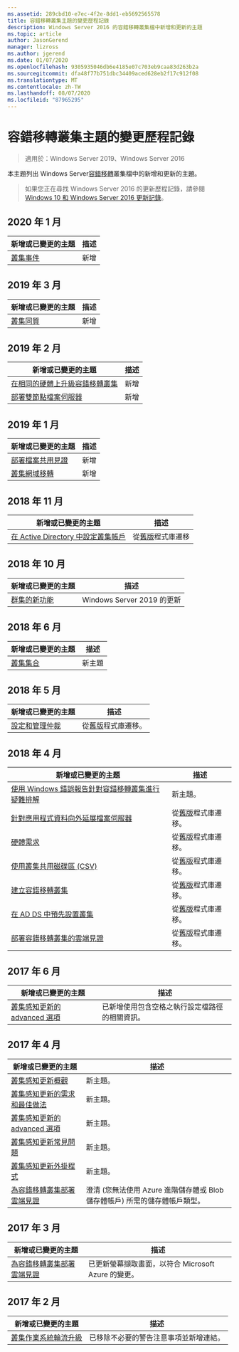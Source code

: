 ```yaml
---
ms.assetid: 289cbd10-e7ec-4f2e-8dd1-eb5692565578
title: 容錯移轉叢集主題的變更歷程記錄
description: Windows Server 2016 的容錯移轉叢集檔中新增和更新的主題
ms.topic: article
author: JasonGerend
manager: lizross
ms.author: jgerend
ms.date: 01/07/2020
ms.openlocfilehash: 9305935046db6e4185e07c703eb9caa83d263b2a
ms.sourcegitcommit: dfa48f77b751dbc34409aced628eb2f17c912f08
ms.translationtype: MT
ms.contentlocale: zh-TW
ms.lasthandoff: 08/07/2020
ms.locfileid: "87965295"
---
```

# <a name="change-history-for-failover-clustering-topics"></a>容錯移轉叢集主題的變更歷程記錄

>適用於：Windows Server 2019、Windows Server 2016

本主題列出 Windows Server[容錯移轉](failover-clustering-overview.md)叢集檔中的新增和更新的主題。

> 如果您正在尋找 Windows Server 2016 的更新歷程記錄，請參閱 [Windows 10 和 Windows Server 2016 更新記錄](https://support.microsoft.com/help/4000825/windows-10-and-windows-server-2016-update-history)。

## <a name="january-2020"></a>2020 年 1 月

|新增或已變更的主題                                    |描述 |
|--------------------------------------------------------|------------|
|[叢集事件](system-events.md)| 新增     |

## <a name="march-2019"></a>2019 年 3 月

|新增或已變更的主題                                    |描述 |
|--------------------------------------------------------|------------|
|[叢集同質](cluster-affinity.md)| 新增     |

## <a name="february-2019"></a>2019 年 2 月

|新增或已變更的主題                                    |描述 |
|--------------------------------------------------------|------------|
| [在相同的硬體上升級容錯移轉叢集](upgrade-option-same-hardware.md)| 新增 |
|[部署雙節點檔案伺服器](deploy-two-node-clustered-file-server.md)| 新增 |

## <a name="january-2019"></a>2019 年 1 月

|新增或已變更的主題                                    |描述 |
|--------------------------------------------------------|------------|
|[部署檔案共用見證](file-share-witness.md)    | 新增        |
|[叢集網域移轉](cluster-domain-migration.md) | 新增        |

## <a name="november-2018"></a>2018 年 11 月

|新增或已變更的主題|描述|
|---|---|
|[在 Active Directory 中設定叢集帳戶](configure-ad-accounts.md)|從[舊版](/previous-versions/windows/it-pro/windows-server-2008-R2-and-2008/)程式庫遷移|

## <a name="october-2018"></a>2018 年 10 月

|新增或已變更的主題|描述|
|---|---|
|[群集的新功能](whats-new-in-failover-clustering.md)| Windows Server 2019 的更新|

## <a name="june-2018"></a>2018 年 6 月

|新增或已變更的主題|描述|
|---|---|
|[叢集集合](../storage/storage-spaces/cluster-sets.md)| 新主題|

## <a name="may-2018"></a>2018 年 5 月

|新增或已變更的主題|描述|
|---|---|
|[設定和管理仲裁](manage-cluster-quorum.md) | 從[舊版](/previous-versions/windows/it-pro/windows-server-2012-R2-and-2012)程式庫遷移。 |

## <a name="april-2018"></a>2018 年 4 月

|新增或已變更的主題|描述|
|---|---|
|[使用 Windows 錯誤報告針對容錯移轉叢集進行疑難排解](troubleshooting-using-WER-reports.md)| 新主題。 |
|[針對應用程式資料向外延展檔案伺服器](sofs-overview.md)|從[舊版](/previous-versions/windows/it-pro/windows-server-2012-R2-and-2012)程式庫遷移。|
|[硬體需求](clustering-requirements.md)|從[舊版](/previous-versions/windows/it-pro/windows-server-2012-R2-and-2012)程式庫遷移。|
|[使用叢集共用磁碟區 (CSV)](failover-cluster-csvs.md)|從[舊版](/previous-versions/windows/it-pro/windows-server-2012-R2-and-2012)程式庫遷移。|
|[建立容錯移轉叢集](create-failover-cluster.md)|從[舊版](/previous-versions/windows/it-pro/windows-server-2012-R2-and-2012)程式庫遷移。|
|[在 AD DS 中預先設置叢集](prestage-cluster-adds.md)|從[舊版](/previous-versions/windows/it-pro/windows-server-2012-R2-and-2012)程式庫遷移。|
|[部署容錯移轉叢集的雲端見證](deploy-cloud-witness.md)|從[舊版](/previous-versions/windows/it-pro/windows-server-2012-R2-and-2012)程式庫遷移。|

## <a name="june-2017"></a>2017 年 6 月

|新增或已變更的主題|描述|
|---|---|
|[叢集感知更新的 advanced 選項](cluster-aware-updating-options.md)|已新增使用包含空格之執行設定檔路徑的相關資訊。|

## <a name="april-2017"></a>2017 年 4 月

|新增或已變更的主題|描述|
|---|---|
|[叢集感知更新概觀](cluster-aware-updating.md)|新主題。|
|[叢集感知更新的需求和最佳做法](cluster-aware-updating-requirements.md)|新主題。|
|[叢集感知更新的 advanced 選項](cluster-aware-updating-options.md)|新主題。|
|[叢集感知更新常見問題](cluster-aware-updating-faq.md)|新主題。|
|[叢集感知更新外掛程式](cluster-aware-updating-plug-ins.md)|新主題。|
|[為容錯移轉叢集部署雲端見證](deploy-cloud-witness.md)|澄清 (您無法使用 Azure 進階儲存體或 Blob 儲存體帳戶) 所需的儲存體帳戶類型。|

## <a name="march-2017"></a>2017 年 3 月

|新增或已變更的主題|描述|
|---|---|
|[為容錯移轉叢集部署雲端見證](deploy-cloud-witness.md)| 已更新螢幕擷取畫面，以符合 Microsoft Azure 的變更。|

## <a name="february-2017"></a>2017 年 2 月

|新增或已變更的主題|描述|
|---|---|
|[叢集作業系統輪流升級](Cluster-Operating-System-Rolling-Upgrade.md)|已移除不必要的警告注意事項並新增連結。|